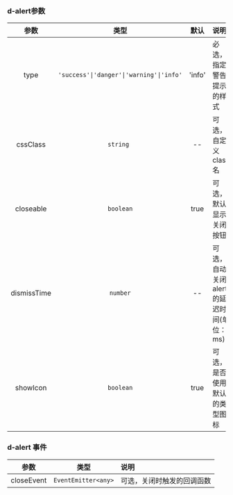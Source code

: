 
### d-alert参数

| 参数        | 类型          | 默认        |   说明                 |
| :---------: | :----------: | :---------: | :------------------------------------------|
| type        | `'success'\|'danger'\|'warning'\|'info'`| 'info'      | 必选，指定警告提示的样式|
| cssClass    | `string `      | --      | 可选，自定义class名 |
| closeable   | `boolean`      | true        | 可选，默认显示关闭按钮 |
| dismissTime | `number`       | --      | 可选，自动关闭alert的延迟时间(单位：ms) |
| showIcon    | `boolean`      | true        | 可选，是否使用默认的类型图标  |

### d-alert 事件

| 参数 | 类型  | 说明 |
| :---: | :---:| :---|
| closeEvent     | `EventEmitter<any>`| 可选，关闭时触发的回调函数 |
